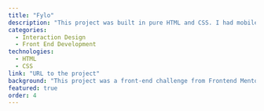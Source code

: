 ```yaml
---
title: "Fylo"
description: "This project was built in pure HTML and CSS. I had mobile and desktop designs to work to and built it so that it was fully-responsive. I took a mobile-first approach and used modern CSS like Flexbox and Grid for layout purposes."
categories:
  - Interaction Design
  - Front End Development
technologies:
  - HTML
  - CSS
link: "URL to the project"
background: "This project was a front-end challenge from Frontend Mentor. It’s a platform that enables you to practice building websites to a design and project brief. Each challenge includes mobile and desktop designs to show how the website should look at different screen sizes. Creating these projects has helped me refine my workflow and solve real-world coding problems. I’ve learned something new with each project, helping me to improve and adapt my style."
featured: true
order: 4
---
```

